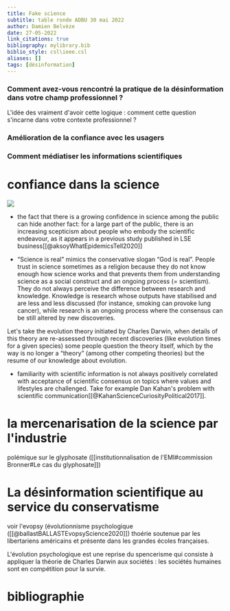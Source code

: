 ```yaml
---
title: Fake science
subtitle: table ronde ADBU 30 mai 2022
author: Damien Belvèze
date: 27-05-2022
link_citations: true
bibliography: mylibrary.bib
biblio_style: csl\ieee.csl
aliases: []
tags: [désinformation]
---
```


### Comment avez-vous rencontré la pratique de la désinformation dans votre champ professionnel ?

L'idée des vraiment d'avoir cette logique : comment cette question s'incarne dans votre contexte professionnel ?

### Amélioration de la confiance avec les usagers


### Comment médiatiser les informations scientifiques


# confiance dans la science
![](confiance_science.png)

- the fact that there is a growing confidence in science among the public can hide another fact: for a large part of the public, there is an increasing scepticism about people who embody the scientific endeavour, as it appears in a previous study published in LSE business[[@aksoyWhatEpidemicsTell2020]]

- “Science is real” mimics the conservative slogan “God is real”. People trust in science sometimes as a religion because they do not know enough how science works and that prevents them from understanding science as a social construct and an ongoing process (= scientism). They do not always perceive the difference between research and knowledge. Knowledge is research whose outputs have stabilised and are less and less discussed (for instance, smoking can provoke lung cancer), while research is an ongoing process where the consensus can be still altered by new discoveries.

Let's take the evolution theory initiated by Charles Darwin, when details of this theory are re-assessed through recent discoveries (like evolution times for a given species) some people question the theory itself, which by the way is no longer a “theory” (among other competing theories) but the resume of our knowledge about evolution.

- familiarity with scientific information is not always positively correlated with acceptance of scientific consensus on topics where values and lifestyles are challenged. Take for example Dan Kahan's problem with scientific communication[[@KahanScienceCuriosityPolitical2017]]. 

# la mercenarisation de la science par l'industrie

polémique sur le glyphosate ([[institutionnalisation de l'EMI#commission Bronner#Le cas du glyphosate]])

# La désinformation scientifique au service du conservatisme

voir l'evopsy (évolutionnisme psychologique ([[@ballastBALLASTEvopsyScience2020]]) thoérie soutenue par les libertariens américains et présente dans les grandes écoles françaises.

L'évolution psychologique est une reprise du spencerisme qui consiste à appliquer la théorie de Charles Darwin aux sociétés : les sociétés humaines sont en compétition pour la survie. 





# bibliographie

